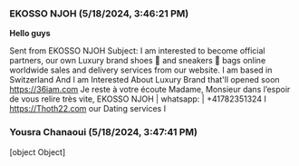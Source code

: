 ### EKOSSO NJOH (5/18/2024, 3:46:21 PM)

**Hello guys**

Sent from EKOSSO NJOH Subject: I am interested to become official partners, our own Luxury brand shoes 👞 and sneakers 👟 bags online worldwide sales and delivery services from our website. I am based in Switzerland And I am Interested About Luxury Brand that'll opened soon https://36iam.com Je reste à votre écoute Madame, Monsieur dans l’espoir de vous relire très vite, EKOSSO NJOH | whatsapp: | +41782351324 I https://Thoth22.com our Dating services I

### Yousra Chanaoui (5/18/2024, 3:47:41 PM)

[object Object]
